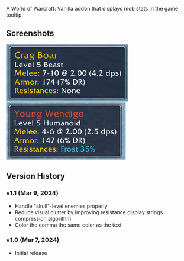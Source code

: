 A World of Warcraft: Vanilla addon that displays mob stats in the game tooltip.

## Screenshots

![boar.png](boar.png)
![wendigo.png](wendigo.png)

## Version History

### v1.1 (Mar 9, 2024)
* Handle "skull"-level enemies properly
* Reduce visual clutter by improving resistance display strings compression algorithm
* Color the comma the same color as the text

### v1.0 (Mar 7, 2024)
* Initial release
